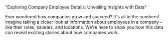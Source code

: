 "Exploring Company Employee Details: Unveiling Insights with Data"

Ever wondered how companies grow and succeed? It's all in the numbers! Imagine taking a closer look at information about employees in a company – like their roles, salaries, and locations. We're here to show you how this data can reveal exciting stories about how companies work.
